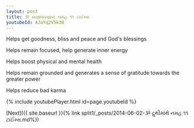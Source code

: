 ```yaml
---
layout: post
title: ૐ પ્રાણાધારણાય નમહ ૧૧ ટાઈમ્સ
youtubeId: AJaYq2V5k30
---
```

 
 
Helps get goodness, bliss and peace and God's blessings
 
Helps remain focused, help generate inner energy 
 
Helps boost physical and mental health 
 
Helps remain grounded and generates a sense of gratitude towards the greater power 
 
Helps reduce bad karma
 
 
 
 


{% include youtubePlayer.html id=page.youtubeId %}
 
[Next]({{ site.baseurl }}{% link  split1/_posts/2014-06-02-ૐ દ્રુથીમાંથે નમહ ૧૧ ટાઈમ્સ.md%})
 

